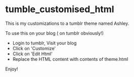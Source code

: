 tumble_customised_html
======================

This is my customizations to a tumblr theme named Ashley.

To use this on your blog ( on tumblr obviously!)
* Login to tumblr, Visit your blog
* Click on 'Customize'
* Click on 'Edit Html'
* Replace the HTML content with contents of theme.html

Enjoy!



